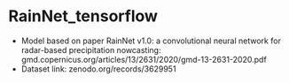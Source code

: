 # RainNet_tensorflow

- Model based on paper RainNet v1.0: a convolutional neural network for radar-based precipitation nowcasting:
  gmd.copernicus.org/articles/13/2631/2020/gmd-13-2631-2020.pdf
- Dataset link: zenodo.org/records/3629951
